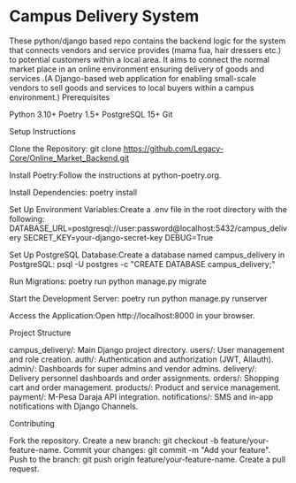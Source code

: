 # Campus Delivery System
These python/django based repo contains the backend logic for the system that connects vendors and service provides (mama fua, hair dressers etc.) to potential customers within a local area. It aims to connect the normal market place in an online environment ensuring delivery of goods and services .(A Django-based web application for enabling small-scale vendors to sell goods and services to local buyers within a campus environment.)
Prerequisites

Python 3.10+
Poetry 1.5+
PostgreSQL 15+
Git

Setup Instructions

Clone the Repository:
git clone https://github.com/Legacy-Core/Online_Market_Backend.git


Install Poetry:Follow the instructions at python-poetry.org.

Install Dependencies:
poetry install


Set Up Environment Variables:Create a .env file in the root directory with the following:
DATABASE_URL=postgresql://user:password@localhost:5432/campus_delivery
SECRET_KEY=your-django-secret-key
DEBUG=True


Set Up PostgreSQL Database:Create a database named campus_delivery in PostgreSQL:
psql -U postgres -c "CREATE DATABASE campus_delivery;"


Run Migrations:
poetry run python manage.py migrate


Start the Development Server:
poetry run python manage.py runserver


Access the Application:Open http://localhost:8000 in your browser.


Project Structure

campus_delivery/: Main Django project directory.
users/: User management and role creation.
auth/: Authentication and authorization (JWT, Allauth).
admin/: Dashboards for super admins and vendor admins.
delivery/: Delivery personnel dashboards and order assignments.
orders/: Shopping cart and order management.
products/: Product and service management.
payment/: M-Pesa Daraja API integration.
notifications/: SMS and in-app notifications with Django Channels.

Contributing

Fork the repository.
Create a new branch: git checkout -b feature/your-feature-name.
Commit your changes: git commit -m "Add your feature".
Push to the branch: git push origin feature/your-feature-name.
Create a pull request.

